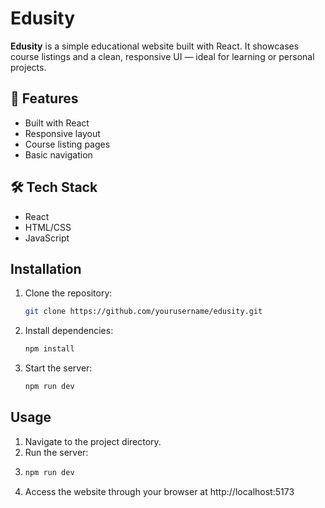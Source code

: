 # Edusity

**Edusity** is a simple educational website built with React. It showcases course listings and a clean, responsive UI — ideal for learning or personal projects.

## 🚀 Features

- Built with React
- Responsive layout
- Course listing pages
- Basic navigation

## 🛠️ Tech Stack

- React
- HTML/CSS
- JavaScript

## Installation
1. Clone the repository:
   ```bash
   git clone https://github.com/yourusername/edusity.git
2. Install dependencies:
   ```bash
   npm install
3. Start the server:
   ```bash
   npm run dev
   
## Usage
1. Navigate to the project directory.
2. Run the server:
3. ```bash
   npm run dev
4. Access the website through your browser at http://localhost:5173
